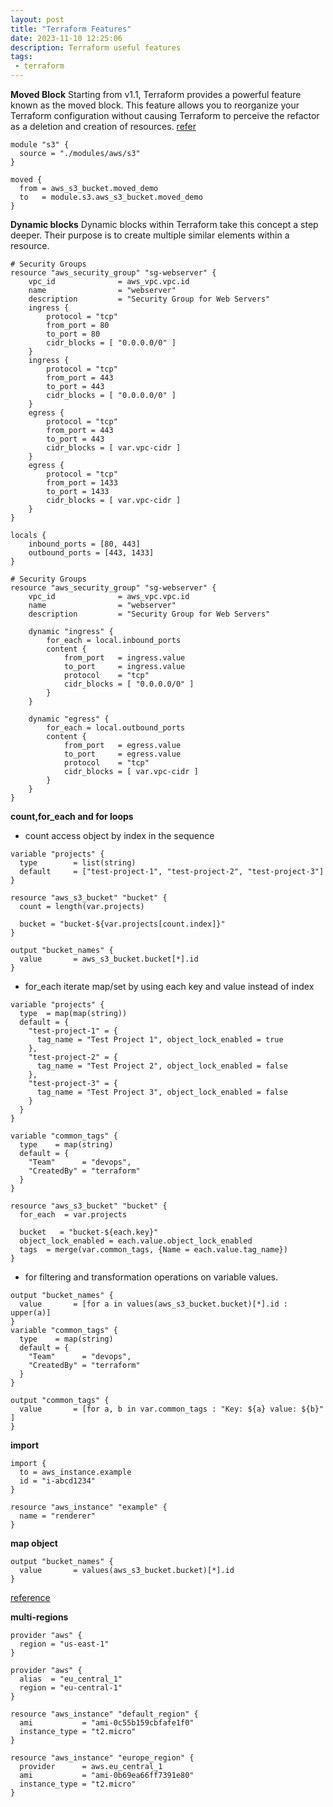 ```yaml
---
layout: post
title: "Terraform Features"
date: 2023-11-10 12:25:06
description: Terraform useful features 
tags:
 - terraform
---
```


**Moved Block**
Starting from v1.1, Terraform provides a powerful feature known as the moved block. This feature allows you to reorganize your Terraform configuration without causing Terraform to perceive the refactor as a deletion and creation of resources.
[refer](https://tanmay-bhat.github.io/posts/how-to-move-a-terraform-resource-into-a-module-using-moved-block/)
```
module "s3" {
  source = "./modules/aws/s3"
}

moved {
  from = aws_s3_bucket.moved_demo
  to   = module.s3.aws_s3_bucket.moved_demo
}
```

**Dynamic blocks**
Dynamic blocks within Terraform take this concept a step deeper. Their purpose is to create multiple similar elements within a resource. 
```
# Security Groups
resource "aws_security_group" "sg-webserver" {
    vpc_id              = aws_vpc.vpc.id
    name                = "webserver"
    description         = "Security Group for Web Servers"
    ingress {
        protocol = "tcp"
        from_port = 80
        to_port = 80
        cidr_blocks = [ "0.0.0.0/0" ]
    }
    ingress {
        protocol = "tcp"
        from_port = 443
        to_port = 443
        cidr_blocks = [ "0.0.0.0/0" ]
    }
    egress {
        protocol = "tcp"
        from_port = 443
        to_port = 443
        cidr_blocks = [ var.vpc-cidr ]
    }
    egress {
        protocol = "tcp"
        from_port = 1433
        to_port = 1433
        cidr_blocks = [ var.vpc-cidr ]
    }
}

locals {
    inbound_ports = [80, 443]
    outbound_ports = [443, 1433]
}

# Security Groups
resource "aws_security_group" "sg-webserver" {
    vpc_id              = aws_vpc.vpc.id
    name                = "webserver"
    description         = "Security Group for Web Servers"

    dynamic "ingress" {
        for_each = local.inbound_ports
        content {
            from_port   = ingress.value
            to_port     = ingress.value
            protocol    = "tcp"
            cidr_blocks = [ "0.0.0.0/0" ]
        }
    }

    dynamic "egress" {
        for_each = local.outbound_ports
        content {
            from_port   = egress.value
            to_port     = egress.value
            protocol    = "tcp"
            cidr_blocks = [ var.vpc-cidr ]
        }
    }
}
```

**count,for_each and for loops**

- count
access object by index in the sequence

```
variable "projects" {
  type        = list(string)
  default     = ["test-project-1", "test-project-2", "test-project-3"]
}

resource "aws_s3_bucket" "bucket" {
  count = length(var.projects)

  bucket = "bucket-${var.projects[count.index]}"
}

output "bucket_names" {
  value       = aws_s3_bucket.bucket[*].id 
}
```

- for_each
iterate map/set by using each key and value instead of index

```
variable "projects" {
  type  = map(map(string))
  default = {
    "test-project-1" = {
      tag_name = "Test Project 1", object_lock_enabled = true 
    },
    "test-project-2" = {
      tag_name = "Test Project 2", object_lock_enabled = false
    },
    "test-project-3" = {
      tag_name = "Test Project 3", object_lock_enabled = false
    }
  }
}

variable "common_tags" {
  type    = map(string)
  default = {
    "Team"      = "devops",
    "CreatedBy" = "terraform"
  }
}

resource "aws_s3_bucket" "bucket" {
  for_each  = var.projects

  bucket   = "bucket-${each.key}"
  object_lock_enabled = each.value.object_lock_enabled
  tags  = merge(var.common_tags, {Name = each.value.tag_name})
}
```

- for
filtering and transformation operations on variable values.

```
output "bucket_names" {
  value       = [for a in values(aws_s3_bucket.bucket)[*].id : upper(a)]
}
variable "common_tags" {
  type    = map(string)
  default = {
    "Team"      = "devops",
    "CreatedBy" = "terraform"
  }
}

output "common_tags" {
  value       = [for a, b in var.common_tags : "Key: ${a} value: ${b}" ]
}

```

**import**
```
import {
  to = aws_instance.example
  id = "i-abcd1234"
}

resource "aws_instance" "example" {
  name = "renderer"
}
```


**map object**

```
output "bucket_names" {
  value       = values(aws_s3_bucket.bucket)[*].id 
}
```

[reference](https://itnext.io/terraform-count-for-each-and-for-loops-1018526c2047)

**multi-regions**
```
provider "aws" {
  region = "us-east-1"
}

provider "aws" {
  alias  = "eu_central_1"
  region = "eu-central-1"
}

resource "aws_instance" "default_region" {
  ami           = "ami-0c55b159cbfafe1f0"
  instance_type = "t2.micro"
}

resource "aws_instance" "europe_region" {
  provider      = aws.eu_central_1
  ami           = "ami-0b69ea66ff7391e80"
  instance_type = "t2.micro"
}

```
